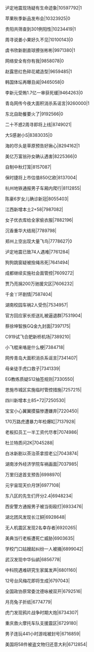 泸定地震现场疑有生命迹象|10597792|1

苹果秋季新品发布会|10323925|0

贵阳共筛查到301例阳性|10234419|1

周寻说姜小果好久不见|10100143|0

虞书欣新剧直球撩张彬彬|9971380|1

网络安全有你有我|9858078|0

赵露思红色碎花裙造型|9659485|1

韩国体坛再曝丑闻|9465058|0

李新元受贿1.7亿一审获死缓|9464263|0

青岛网传今夜大面积消杀系谣言|9260000|1

东北自助餐要火了|9192566|0

二十不惑2周寻即将上线|8749021|

大S感谢小S|8383035|0

海的尽头是草原预告好揪心|8294162|1

美亿万富翁孙女确认遇害|8225366|0

自制中秋灯笼|8157087|

保时捷将上市估值850亿欧|8137004|

杭州地铁通报男子车厢内爬行|8112855|

陈豪6岁女儿确诊新冠|8055403|

江西新增本土2+58|7987082|

女子优衣库给全家偷衣服|7882196|

沉香重华大结局|7789798|

郑州上空出现大量飞鸟|7778627|0

泸定地震已致74人遇难|7761284|

狗狗跳窗疑被拴绳吊死|7641494|

成都继续实施社会面管控|7609272|

贾乃亮捐200万驰援灾区|7606232|

千金丫环剧情|7587404|

湖南校园车祸2人受伤|7534957|

官方回应家长拒送礼被逼退群|7531904|

蔡徐坤智族GQ金九封面|7397175|

C919试飞合肥新桥机场|7389210|

小飞棍来咯是什么梗|7384718|

网传青岛大面积消杀系谣言|7341407|

母亲徒手虎口救子|7341339|

EG教练质疑S12抽签规则|7330550|

恩施市城区实施临时管控措施|7257215|

四川新增本土85+72|7250530|

宝宝小心翼翼摸猫惨遭嫌弃|7220450|

170万路虎遭暴力年检爆缸|7137928|

老板扣员工一半工资代尽孝|7074986|

杜兰特质问2K|7045288|

白冰新剧以茶治茶拿捏老公|7043874|

湖南涉外经济学院车祸画面|7037985|

万里归途首支预告|6998970|

元宇宙现天价月饼|6977108|

东八区的先生们开分2.4|6948234|

西安警方通报男子被当街殴打|6933476|

湖北团风发现长江鲟|6928648|

无人机震区发现2名幸存者|6920265|

美典当行老板遭死亡威胁|6903635|

学校门口姑嫂起纠纷一人被捅|6899042|

武汉发现中华仙鹟|6856778|

中科院遇难研究生家属发声|6801160|

12号台风梅花即将生成|6797043|

全国政协原常委沈德咏被双开|6792516|

月亮兔子折纸|6774779|

虎门发现鸦片战争时期大炮|6734307|

重庆救火摩托车队支援震区|6729180|

男子连玩441小时游戏被封号|6716859|

美国将58件被盗文物归还意大利|6712854|

